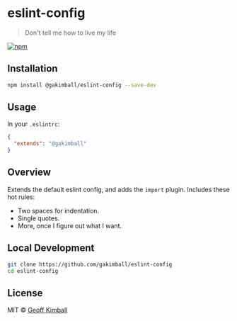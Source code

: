 # eslint-config

> Don't tell me how to live my life

[![npm](https://img.shields.io/npm/v/eslint-config.svg?maxAge=2592000)](https://www.npmjs.com/package/@gakimball/eslint-config)

## Installation

```bash
npm install @gakimball/eslint-config --save-dev
```

## Usage

In your `.eslintrc`:

```json
{
  "extends": "@gakimball"
}
```

## Overview

Extends the default eslint config, and adds the `import` plugin. Includes these hot rules:

- Two spaces for indentation.
- Single quotes.
- More, once I figure out what I want.

## Local Development

```bash
git clone https://github.com/gakimball/eslint-config
cd eslint-config
```

## License

MIT &copy; [Geoff Kimball](http://geoffkimball.com)
